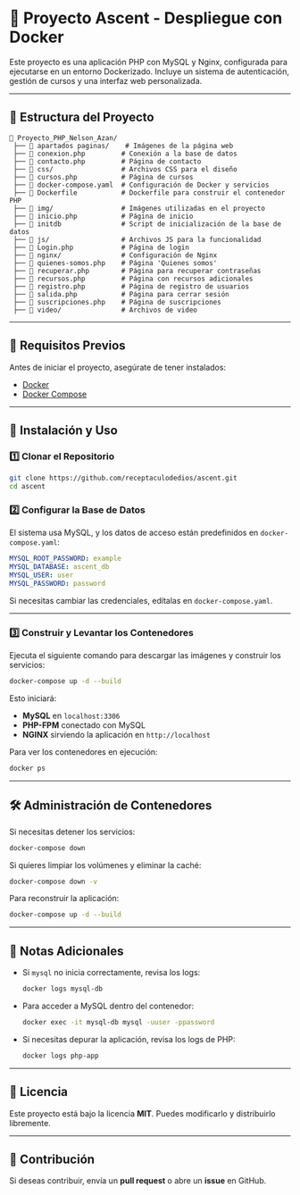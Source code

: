 # 📌 Proyecto Ascent - Despliegue con Docker

Este proyecto es una aplicación PHP con MySQL y Nginx, configurada para ejecutarse en un entorno Dockerizado. Incluye un sistema de autenticación, gestión de cursos y una interfaz web personalizada.

---

## 📂 **Estructura del Proyecto**
```
📁 Proyecto_PHP_Nelson_Azan/
 ├── 📂 apartados paginas/    # Imágenes de la página web
 ├── 📄 conexion.php         # Conexión a la base de datos
 ├── 📄 contacto.php         # Página de contacto
 ├── 📂 css/                 # Archivos CSS para el diseño
 ├── 📄 cursos.php           # Página de cursos
 ├── 🐳 docker-compose.yaml  # Configuración de Docker y servicios
 ├── 📄 Dockerfile           # Dockerfile para construir el contenedor PHP
 ├── 📂 img/                 # Imágenes utilizadas en el proyecto
 ├── 📄 inicio.php           # Página de inicio
 ├── 📄 initdb               # Script de inicialización de la base de datos
 ├── 📂 js/                  # Archivos JS para la funcionalidad
 ├── 📄 Login.php            # Página de login
 ├── 📂 nginx/               # Configuración de Nginx
 ├── 📄 quienes-somos.php    # Página 'Quienes somos'
 ├── 📄 recuperar.php        # Página para recuperar contraseñas
 ├── 📄 recursos.php         # Página con recursos adicionales
 ├── 📄 registro.php         # Página de registro de usuarios
 ├── 📄 salida.php           # Página para cerrar sesión
 ├── 📄 suscripciones.php    # Página de suscripciones
 ├── 📂 video/               # Archivos de video
```

---

## 🚀 **Requisitos Previos**
Antes de iniciar el proyecto, asegúrate de tener instalados:

- [Docker](https://docs.docker.com/get-docker/)
- [Docker Compose](https://docs.docker.com/compose/install/)

---

## 🔧 **Instalación y Uso**

### **1️⃣ Clonar el Repositorio**
```bash
git clone https://github.com/receptaculodedios/ascent.git
cd ascent
```

### **2️⃣ Configurar la Base de Datos**
El sistema usa MySQL, y los datos de acceso están predefinidos en `docker-compose.yaml`:
```yaml
MYSQL_ROOT_PASSWORD: example
MYSQL_DATABASE: ascent_db
MYSQL_USER: user
MYSQL_PASSWORD: password
```
Si necesitas cambiar las credenciales, edítalas en `docker-compose.yaml`.

---

### **3️⃣ Construir y Levantar los Contenedores**
Ejecuta el siguiente comando para descargar las imágenes y construir los servicios:
```bash
docker-compose up -d --build
```
Esto iniciará:
- **MySQL** en `localhost:3306`
- **PHP-FPM** conectado con MySQL
- **NGINX** sirviendo la aplicación en `http://localhost`

Para ver los contenedores en ejecución:
```bash
docker ps
```

---

## 🛠 **Administración de Contenedores**
Si necesitas detener los servicios:
```bash
docker-compose down
```

Si quieres limpiar los volúmenes y eliminar la caché:
```bash
docker-compose down -v
```

Para reconstruir la aplicación:
```bash
docker-compose up -d --build
```

---

## 📌 **Notas Adicionales**
- Si `mysql` no inicia correctamente, revisa los logs:
  ```bash
  docker logs mysql-db
  ```
- Para acceder a MySQL dentro del contenedor:
  ```bash
  docker exec -it mysql-db mysql -uuser -ppassword
  ```
- Si necesitas depurar la aplicación, revisa los logs de PHP:
  ```bash
  docker logs php-app
  ```

---

## 📜 **Licencia**
Este proyecto está bajo la licencia **MIT**. Puedes modificarlo y distribuirlo libremente.

---

## 🙌 **Contribución**
Si deseas contribuir, envía un **pull request** o abre un **issue** en GitHub.

